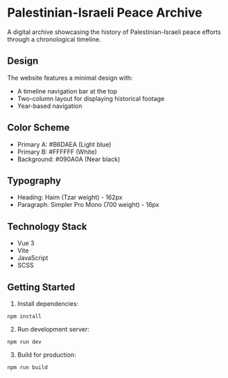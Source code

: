 # Palestinian-Israeli Peace Archive

A digital archive showcasing the history of Palestinian-Israeli peace efforts through a chronological timeline.

## Design

The website features a minimal design with:
- A timeline navigation bar at the top
- Two-column layout for displaying historical footage
- Year-based navigation

## Color Scheme
- Primary A: #B6DAEA (Light blue)
- Primary B: #FFFFFF (White)
- Background: #090A0A (Near black)

## Typography
- Heading: Haim (Tzar weight) - 162px
- Paragraph: Simpler Pro Mono (700 weight) - 16px

## Technology Stack
- Vue 3
- Vite
- JavaScript
- SCSS

## Getting Started

1. Install dependencies:
```
npm install
```

2. Run development server:
```
npm run dev
```

3. Build for production:
```
npm run build
```
